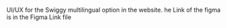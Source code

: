 UI/UX for the Swiggy multilingual option in the website.
he Link of the figma is in the Figma Link file

